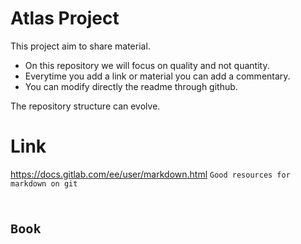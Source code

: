 # Atlas Project
This project aim to share material.
- On this repository we will focus on quality and not quantity.
- Everytime you add a link or material you can add a commentary.
- You can modify directly the readme through github.

The repository structure can evolve.

# Link
https://docs.gitlab.com/ee/user/markdown.html
<code>Good resources for markdown on git<code>
# Book
